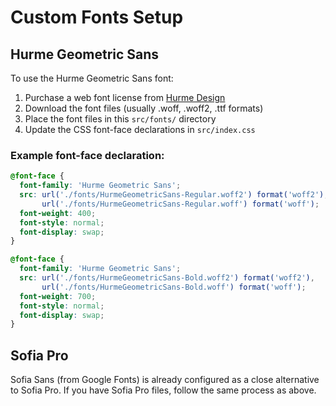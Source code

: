 # Custom Fonts Setup

## Hurme Geometric Sans

To use the Hurme Geometric Sans font:

1. Purchase a web font license from [Hurme Design](https://hurmedesign.com/product-category/typefaces/hurme-geometric-sans-no-1-2/)
2. Download the font files (usually .woff, .woff2, .ttf formats)
3. Place the font files in this `src/fonts/` directory
4. Update the CSS font-face declarations in `src/index.css`

### Example font-face declaration:
```css
@font-face {
  font-family: 'Hurme Geometric Sans';
  src: url('./fonts/HurmeGeometricSans-Regular.woff2') format('woff2'),
       url('./fonts/HurmeGeometricSans-Regular.woff') format('woff');
  font-weight: 400;
  font-style: normal;
  font-display: swap;
}

@font-face {
  font-family: 'Hurme Geometric Sans';
  src: url('./fonts/HurmeGeometricSans-Bold.woff2') format('woff2'),
       url('./fonts/HurmeGeometricSans-Bold.woff') format('woff');
  font-weight: 700;
  font-style: normal;
  font-display: swap;
}
```

## Sofia Pro

Sofia Sans (from Google Fonts) is already configured as a close alternative to Sofia Pro. If you have Sofia Pro files, follow the same process as above.